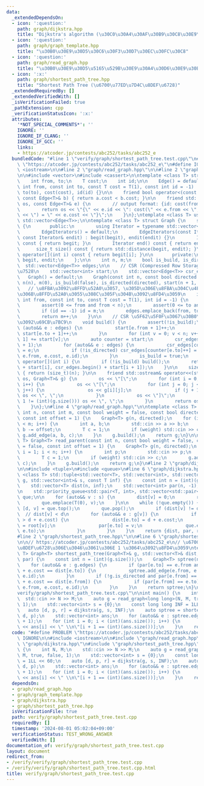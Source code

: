 ```yaml
---
data:
  _extendedDependsOn:
  - icon: ':question:'
    path: graph/dijkstra.hpp
    title: "Dijkstra's algorithm (\u30C0\u30A4\u30AF\u30B9\u30C8\u30E9\u6CD5)"
  - icon: ':question:'
    path: graph/graph_template.hpp
    title: "\u30B0\u30E9\u30D5\u30C6\u30F3\u30D7\u30EC\u30FC\u30C8"
  - icon: ':question:'
    path: graph/read_graph.hpp
    title: "\u30B0\u30E9\u30D5\u5165\u529B\u30E9\u30A4\u30D6\u30E9\u30EA"
  - icon: ':x:'
    path: graph/shortest_path_tree.hpp
    title: "Shortest Path Tree (\u6700\u77ED\u7D4C\u8DEF\u6728)"
  _extendedRequiredBy: []
  _extendedVerifiedWith: []
  _isVerificationFailed: true
  _pathExtension: cpp
  _verificationStatusIcon: ':x:'
  attributes:
    '*NOT_SPECIAL_COMMENTS*': ''
    IGNORE: ''
    IGNORE_IF_CLANG: ''
    IGNORE_IF_GCC: ''
    links:
    - https://atcoder.jp/contests/abc252/tasks/abc252_e
  bundledCode: "#line 1 \"verify/graph/shortest_path_tree.test.cpp\"\n#define PROBLEM\
    \ \"https://atcoder.jp/contests/abc252/tasks/abc252_e\"\n#define IGNORE\n\n#include\
    \ <iostream>\n\n#line 2 \"graph/read_graph.hpp\"\n\n#line 2 \"graph/graph_template.hpp\"\
    \n\n#include <vector>\n#include <cassert>\n\ntemplate <class T> struct Edge {\n\
    \    int from, to;\n    T cost;\n    int id;\n\n    Edge() = default;\n    Edge(const\
    \ int from, const int to, const T cost = T(1), const int id = -1) : from(from),\
    \ to(to), cost(cost), id(id) {}\n\n    friend bool operator<(const Edge<T>& a,\
    \ const Edge<T>& b) { return a.cost < b.cost; }\n\n    friend std::ostream& operator<<(std::ostream&\
    \ os, const Edge<T>& e) {\n        // output format: {id: cost(from, to) = cost}\n\
    \        return os << \"{\" << e.id << \": cost(\" << e.from << \", \" << e.to\
    \ << \") = \" << e.cost << \"}\";\n    }\n};\ntemplate <class T> using Edges =\
    \ std::vector<Edge<T>>;\n\ntemplate <class T> struct Graph {\n    struct EdgeIterators\
    \ {\n       public:\n        using Iterator = typename std::vector<Edge<T>>::iterator;\n\
    \        EdgeIterators() = default;\n        EdgeIterators(const Iterator& begit,\
    \ const Iterator& endit) : begit(begit), endit(endit) {}\n        Iterator begin()\
    \ const { return begit; }\n        Iterator end() const { return endit; }\n  \
    \      size_t size() const { return std::distance(begit, endit); }\n        Edge<T>&\
    \ operator[](int i) const { return begit[i]; }\n\n       private:\n        Iterator\
    \ begit, endit;\n    };\n\n    int n, m;\n    bool is_build, is_directed;\n  \
    \  std::vector<Edge<T>> edges;\n\n    // CSR (Compressed Row Storage) \u5F62\u5F0F\
    \u7528\n    std::vector<int> start;\n    std::vector<Edge<T>> csr_edges;\n\n \
    \   Graph() = default;\n    Graph(const int n, const bool directed = false) :\
    \ n(n), m(0), is_build(false), is_directed(directed), start(n + 1, 0) {}\n\n \
    \   // \u8FBA\u3092\u8FFD\u52A0\u3057, \u305D\u306E\u8FBA\u304C\u4F55\u756A\u76EE\
    \u306B\u8FFD\u52A0\u3055\u308C\u305F\u304B\u3092\u8FD4\u3059\n    int add_edge(const\
    \ int from, const int to, const T cost = T(1), int id = -1) {\n        assert(!is_build);\n\
    \        assert(0 <= from and from < n);\n        assert(0 <= to and to < n);\n\
    \        if (id == -1) id = m;\n        edges.emplace_back(from, to, cost, id);\n\
    \        return m++;\n    }\n\n    // CSR \u5F62\u5F0F\u3067\u30B0\u30E9\u30D5\
    \u3092\u69CB\u7BC9\n    void build() {\n        assert(!is_build);\n        for\
    \ (auto&& e : edges) {\n            start[e.from + 1]++;\n            if (!is_directed)\
    \ start[e.to + 1]++;\n        }\n        for (int v = 0; v < n; v++) start[v +\
    \ 1] += start[v];\n        auto counter = start;\n        csr_edges.resize(start.back()\
    \ + 1);\n        for (auto&& e : edges) {\n            csr_edges[counter[e.from]++]\
    \ = e;\n            if (!is_directed) csr_edges[counter[e.to]++] = Edge(e.to,\
    \ e.from, e.cost, e.id);\n        }\n        is_build = true;\n    }\n\n    EdgeIterators\
    \ operator[](int i) {\n        if (!is_build) build();\n        return EdgeIterators(csr_edges.begin()\
    \ + start[i], csr_edges.begin() + start[i + 1]);\n    }\n\n    size_t size() const\
    \ { return (size_t)(n); }\n\n    friend std::ostream& operator<<(std::ostream&\
    \ os, Graph<T>& g) {\n        os << \"[\";\n        for (int i = 0; i < (int)(g.size());\
    \ i++) {\n            os << \"[\";\n            for (int j = 0; j < (int)(g[i].size());\
    \ j++) {\n                os << g[i][j];\n                if (j + 1 != (int)(g[i].size()))\
    \ os << \", \";\n            }\n            os << \"]\";\n            if (i +\
    \ 1 != (int)(g.size())) os << \", \";\n        }\n        return os << \"]\";\n\
    \    }\n};\n#line 4 \"graph/read_graph.hpp\"\n\ntemplate <class T> Graph<T> read_graph(const\
    \ int n, const int m, const bool weight = false, const bool directed = false,\
    \ const int offset = 1) {\n    Graph<T> g(n, directed);\n    for (int i = 0; i\
    \ < m; i++) {\n        int a, b;\n        std::cin >> a >> b;\n        a -= offset,\
    \ b -= offset;\n        T c = 1;\n        if (weight) std::cin >> c;\n       \
    \ g.add_edge(a, b, c);\n    }\n    g.build();\n    return g;\n}\n\ntemplate <class\
    \ T> Graph<T> read_parent(const int n, const bool weight = false, const bool directed\
    \ = false, const int offset = 1) {\n    Graph<T> g(n, directed);\n    for (int\
    \ i = 1; i < n; i++) {\n        int p;\n        std::cin >> p;\n        p -= offset;\n\
    \        T c = 1;\n        if (weight) std::cin >> c;\n        g.add_edge(p, i,\
    \ c);\n    }\n    g.build();\n    return g;\n}\n#line 2 \"graph/dijkstra.hpp\"\
    \n\n#include <tuple>\n#include <queue>\n#line 6 \"graph/dijkstra.hpp\"\n\ntemplate\
    \ <class T> std::tuple<std::vector<T>, std::vector<int>, std::vector<int>> dijkstra(Graph<T>&\
    \ g, std::vector<int>& s, const T inf) {\n    const int n = (int)(g.size());\n\
    \    std::vector<T> dist(n, inf);\n    std::vector<int> par(n, -1), root(n, -1);\n\
    \n    std::priority_queue<std::pair<T, int>, std::vector<std::pair<T, int>>, std::greater<>>\
    \ que;\n\n    for (auto&& v : s) {\n        dist[v] = 0;\n        root[v] = v;\n\
    \        que.emplace(T(0), v);\n    }\n\n    while (!que.empty()) {\n        auto\
    \ [d, v] = que.top();\n        que.pop();\n        if (dist[v] != d) continue;\
    \  // dist[v] < d\n        for (auto&& e : g[v]) {\n            if (dist[e.to]\
    \ > d + e.cost) {\n                dist[e.to] = d + e.cost;\n                root[e.to]\
    \ = root[v];\n                par[e.to] = v;\n                que.emplace(dist[e.to],\
    \ e.to);\n            }\n        }\n    }\n    return {dist, par, root};\n}\n\
    #line 2 \"graph/shortest_path_tree.hpp\"\n\n#line 6 \"graph/shortest_path_tree.hpp\"\
    \n\n// https://atcoder.jp/contests/abc252/tasks/abc252_e\n// \u6700\u77ED\u7D4C\
    \u8DEF\u6728\u306E\u3046\u3061\u306E 1 \u3064\u3092\u8FD4\u3059\ntemplate <class\
    \ T> Graph<T> shortest_path_tree(Graph<T>& g, std::vector<T>& dist, std::vector<int>&\
    \ par) {\n    const int n = (int)(g.size());\n    Graph<T> sptree(n, true);\n\
    \    for (auto&& e : g.edges) {\n        if (par[e.to] == e.from and dist[e.from]\
    \ + e.cost == dist[e.to]) {\n            sptree.add_edge(e.from, e.to, e.cost,\
    \ e.id);\n        }\n        if (!g.is_directed and par[e.from] == e.to and dist[e.to]\
    \ + e.cost == dist[e.from]) {\n            if (par[e.from] == e.to) sptree.add_edge(e.to,\
    \ e.from, e.cost, e.id);\n        }\n    }\n    return sptree;\n}\n#line 9 \"\
    verify/graph/shortest_path_tree.test.cpp\"\n\nint main() {\n    int N, M;\n  \
    \  std::cin >> N >> M;\n    auto g = read_graph<long long>(N, M, true, false,\
    \ 1);\n    std::vector<int> s = {0};\n    const long long INF = 1LL << 60;\n \
    \   auto [d, p, r] = dijkstra(g, s, INF);\n    auto sptree = shortest_path_tree(g,\
    \ d, p);\n    std::vector<int> ans;\n    for (auto&& e : sptree.edges) ans.push_back(e.id\
    \ + 1);\n    for (int i = 0; i < (int)(ans.size()); i++) {\n        std::cout\
    \ << ans[i] << \" \\n\"[i + 1 == (int)(ans.size())];\n    }\n    return 0;\n}\n"
  code: "#define PROBLEM \"https://atcoder.jp/contests/abc252/tasks/abc252_e\"\n#define\
    \ IGNORE\n\n#include <iostream>\n\n#include \"graph/read_graph.hpp\"\n#include\
    \ \"graph/dijkstra.hpp\"\n#include \"graph/shortest_path_tree.hpp\"\n\nint main()\
    \ {\n    int N, M;\n    std::cin >> N >> M;\n    auto g = read_graph<long long>(N,\
    \ M, true, false, 1);\n    std::vector<int> s = {0};\n    const long long INF\
    \ = 1LL << 60;\n    auto [d, p, r] = dijkstra(g, s, INF);\n    auto sptree = shortest_path_tree(g,\
    \ d, p);\n    std::vector<int> ans;\n    for (auto&& e : sptree.edges) ans.push_back(e.id\
    \ + 1);\n    for (int i = 0; i < (int)(ans.size()); i++) {\n        std::cout\
    \ << ans[i] << \" \\n\"[i + 1 == (int)(ans.size())];\n    }\n    return 0;\n}"
  dependsOn:
  - graph/read_graph.hpp
  - graph/graph_template.hpp
  - graph/dijkstra.hpp
  - graph/shortest_path_tree.hpp
  isVerificationFile: true
  path: verify/graph/shortest_path_tree.test.cpp
  requiredBy: []
  timestamp: '2024-08-01 05:02:04+09:00'
  verificationStatus: TEST_WRONG_ANSWER
  verifiedWith: []
documentation_of: verify/graph/shortest_path_tree.test.cpp
layout: document
redirect_from:
- /verify/verify/graph/shortest_path_tree.test.cpp
- /verify/verify/graph/shortest_path_tree.test.cpp.html
title: verify/graph/shortest_path_tree.test.cpp
---
```


